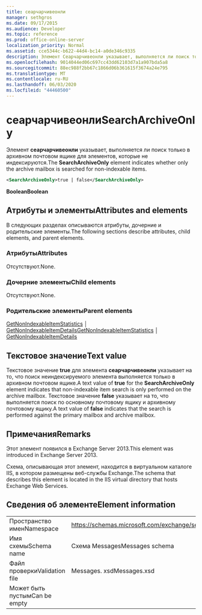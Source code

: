 ```yaml
---
title: сеарчарчивеонли
manager: sethgros
ms.date: 09/17/2015
ms.audience: Developer
ms.topic: reference
ms.prod: office-online-server
localization_priority: Normal
ms.assetid: cce5344c-b622-44d4-bc14-a0de346c9335
description: Элемент Сеарчарчивеонли указывает, выполняется ли поиск только в архивном почтовом ящике для элементов, которые не индексируются.
ms.openlocfilehash: 9014044ed06c697cc43dd62103d7a1a907bda5a8
ms.sourcegitcommit: 88ec988f2bb67c1866d06b361615f3674a24e795
ms.translationtype: MT
ms.contentlocale: ru-RU
ms.lasthandoff: 06/03/2020
ms.locfileid: "44460500"
---
```

# <a name="searcharchiveonly"></a><span data-ttu-id="7d73a-103">сеарчарчивеонли</span><span class="sxs-lookup"><span data-stu-id="7d73a-103">SearchArchiveOnly</span></span>

<span data-ttu-id="7d73a-104">Элемент **сеарчарчивеонли** указывает, выполняется ли поиск только в архивном почтовом ящике для элементов, которые не индексируются.</span><span class="sxs-lookup"><span data-stu-id="7d73a-104">The **SearchArchiveOnly** element indicates whether only the archive mailbox is searched for non-indexable items.</span></span> 
  
```xml
<SearchArchiveOnly>true | false</SearchArchiveOnly>
```

 <span data-ttu-id="7d73a-105">**Boolean**</span><span class="sxs-lookup"><span data-stu-id="7d73a-105">**Boolean**</span></span>
## <a name="attributes-and-elements"></a><span data-ttu-id="7d73a-106">Атрибуты и элементы</span><span class="sxs-lookup"><span data-stu-id="7d73a-106">Attributes and elements</span></span>

<span data-ttu-id="7d73a-107">В следующих разделах описываются атрибуты, дочерние и родительские элементы.</span><span class="sxs-lookup"><span data-stu-id="7d73a-107">The following sections describe attributes, child elements, and parent elements.</span></span>
  
### <a name="attributes"></a><span data-ttu-id="7d73a-108">Атрибуты</span><span class="sxs-lookup"><span data-stu-id="7d73a-108">Attributes</span></span>

<span data-ttu-id="7d73a-109">Отсутствуют.</span><span class="sxs-lookup"><span data-stu-id="7d73a-109">None.</span></span>
  
### <a name="child-elements"></a><span data-ttu-id="7d73a-110">Дочерние элементы</span><span class="sxs-lookup"><span data-stu-id="7d73a-110">Child elements</span></span>

<span data-ttu-id="7d73a-111">Отсутствуют.</span><span class="sxs-lookup"><span data-stu-id="7d73a-111">None.</span></span>
  
### <a name="parent-elements"></a><span data-ttu-id="7d73a-112">Родительские элементы</span><span class="sxs-lookup"><span data-stu-id="7d73a-112">Parent elements</span></span>

<span data-ttu-id="7d73a-113">[GetNonIndexableItemStatistics](getnonindexableitemstatistics.md) │ [GetNonIndexableItemDetails](getnonindexableitemdetails.md)</span><span class="sxs-lookup"><span data-stu-id="7d73a-113">[GetNonIndexableItemStatistics](getnonindexableitemstatistics.md) │ [GetNonIndexableItemDetails](getnonindexableitemdetails.md)</span></span>
  
## <a name="text-value"></a><span data-ttu-id="7d73a-114">Текстовое значение</span><span class="sxs-lookup"><span data-stu-id="7d73a-114">Text value</span></span>

<span data-ttu-id="7d73a-115">Текстовое значение **true** для элемента **сеарчарчивеонли** указывает на то, что поиск неиндексируемого элемента выполняется только в архивном почтовом ящике.</span><span class="sxs-lookup"><span data-stu-id="7d73a-115">A text value of **true** for the **SearchArchiveOnly** element indicates that non-indexable item search is only performed on the archive mailbox.</span></span> <span data-ttu-id="7d73a-116">Текстовое значение **false** указывает на то, что выполняется поиск по основному почтовому ящику и архивному почтовому ящику.</span><span class="sxs-lookup"><span data-stu-id="7d73a-116">A text value of **false** indicates that the search is performed against the primary mailbox and archive mailbox.</span></span> 
  
## <a name="remarks"></a><span data-ttu-id="7d73a-117">Примечания</span><span class="sxs-lookup"><span data-stu-id="7d73a-117">Remarks</span></span>

<span data-ttu-id="7d73a-118">Этот элемент появился в Exchange Server 2013.</span><span class="sxs-lookup"><span data-stu-id="7d73a-118">This element was introduced in Exchange Server 2013.</span></span>
  
<span data-ttu-id="7d73a-119">Схема, описывающая этот элемент, находится в виртуальном каталоге IIS, в котором размещены веб-службы Exchange.</span><span class="sxs-lookup"><span data-stu-id="7d73a-119">The schema that describes this element is located in the IIS virtual directory that hosts Exchange Web Services.</span></span>
  
## <a name="element-information"></a><span data-ttu-id="7d73a-120">Сведения об элементе</span><span class="sxs-lookup"><span data-stu-id="7d73a-120">Element information</span></span>

|||
|:-----|:-----|
|<span data-ttu-id="7d73a-121">Пространство имен</span><span class="sxs-lookup"><span data-stu-id="7d73a-121">Namespace</span></span>  <br/> |https://schemas.microsoft.com/exchange/services/2006/messages  <br/> |
|<span data-ttu-id="7d73a-122">Имя схемы</span><span class="sxs-lookup"><span data-stu-id="7d73a-122">Schema name</span></span>  <br/> |<span data-ttu-id="7d73a-123">Схема Messages</span><span class="sxs-lookup"><span data-stu-id="7d73a-123">Messages schema</span></span>  <br/> |
|<span data-ttu-id="7d73a-124">Файл проверки</span><span class="sxs-lookup"><span data-stu-id="7d73a-124">Validation file</span></span>  <br/> |<span data-ttu-id="7d73a-125">Messages. xsd</span><span class="sxs-lookup"><span data-stu-id="7d73a-125">Messages.xsd</span></span>  <br/> |
|<span data-ttu-id="7d73a-126">Может быть пустым</span><span class="sxs-lookup"><span data-stu-id="7d73a-126">Can be empty</span></span>  <br/> ||
   

